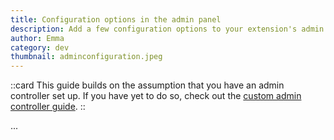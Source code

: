 ```yaml
---
title: Configuration options in the admin panel
description: Add a few configuration options to your extension's admin page
author: Emma
category: dev
thumbnail: adminconfiguration.jpeg
---
```


::card
This guide builds on the assumption that you have an admin controller set up. If you have yet to do so, check out the [custom admin controller guide](/guides/dev/admincontroller).
::

...
